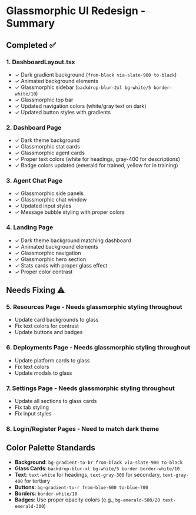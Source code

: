 # Glassmorphic UI Redesign - Summary

## Completed ✅

### 1. **DashboardLayout.tsx**
- ✓ Dark gradient background (`from-black via-slate-900 to-black`)
- ✓ Animated background elements
- ✓ Glassmorphic sidebar (`backdrop-blur-2xl bg-white/5 border-white/10`)
- ✓ Glassmorphic top bar
- ✓ Updated navigation colors (white/gray text on dark)
- ✓ Updated button styles with gradients

### 2. **Dashboard Page**
- ✓ Dark theme background
- ✓ Glassmorphic stat cards
- ✓ Glassmorphic agent cards
- ✓ Proper text colors (white for headings, gray-400 for descriptions)
- ✓ Badge colors updated (emerald for trained, yellow for in training)

### 3. **Agent Chat Page**
- ✓ Glassmorphic side panels
- ✓ Glassmorphic chat window
- ✓ Updated input styles
- ✓ Message bubble styling with proper colors

### 4. **Landing Page** 
- ✓ Dark theme background matching dashboard
- ✓ Animated background elements
- ✓ Glassmorphic navigation
- ✓ Glassmorphic hero section
- ✓ Stats cards with proper glass effect
- ✓ Proper color contrast

## Needs Fixing ⚠️

### 5. **Resources Page** - Needs glassmorphic styling throughout
- Update card backgrounds to glass
- Fix text colors for contrast
- Update buttons and badges

### 6. **Deployments Page** - Needs glassmorphic styling throughout  
- Update platform cards to glass
- Fix text colors
- Update modals to glass

### 7. **Settings Page** - Needs glassmorphic styling throughout
- Update all sections to glass cards
- Fix tab styling
- Fix input styles

### 8. **Login/Register Pages** - Need to match dark theme

## Color Palette Standards
- **Background**: `bg-gradient-to-br from-black via-slate-900 to-black`
- **Glass Cards**: `backdrop-blur-xl bg-white/5 border border-white/10`
- **Text**: `text-white` for headings, `text-gray-300` for secondary, `text-gray-400` for tertiary
- **Buttons**: `bg-gradient-to-r from-blue-600 to-blue-700`
- **Borders**: `border-white/10`
- **Badges**: Use proper opacity colors (e.g., `bg-emerald-500/20 text-emerald-300`)

